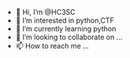 - 👋 Hi, I’m @HC3SC
- 👀 I’m interested in python,CTF
- 🌱 I’m currently learning python
- 💞️ I’m looking to collaborate on ...
- 📫 How to reach me ...

<!---
HC3SC/HC3SC is a ✨ special ✨ repository because its `README.md` (this file) appears on your GitHub profile.
You can click the Preview link to take a look at your changes.
--->
